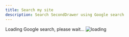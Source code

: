 ```yaml
---
title: Search my site
description: Search SecondDrawer using Google search
---
```


<div id="search">Loading Google search, please wait&#8230; <img src="/images/loader.gif" alt="loading" /></div>

